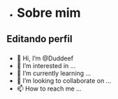 - # Sobre mim

## Editando perfil

###
- 👋 Hi, I’m @Duddeef
- 👀 I’m interested in ...
- 🌱 I’m currently learning ...
- 💞️ I’m looking to collaborate on ...
- 📫 How to reach me ...

<!---
Duddeef/Duddeef is a ✨ special ✨ repository because its `README.md` (this file) appears on your GitHub profile.
You can click the Preview link to take a look at your changes.
--->

